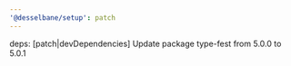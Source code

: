 ```yaml
---
'@desselbane/setup': patch
---
```


deps: [patch|devDependencies] Update package type-fest from 5.0.0 to 5.0.1
